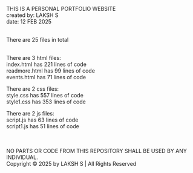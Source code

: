 THIS IS A PERSONAL PORTFOLIO WEBSITE<br>
created by: LAKSH S<br>
date: 12 FEB 2025<br><br>

There are 25 files in total<br><br>

There are 3 html files:<br>
index.html has 221 lines of code<br>
readmore.html has 99 lines of code<br>
events.html has 71 lines of code<br>

There are 2 css files:<br>
style.css has 557 lines of code<br>
style1.css has 353 lines of code<br>

There are 2 js files:<br>
script.js has 63 lines of code<br>
script1.js has 51 lines of code<br>
<br><br>



NO PARTS OR CODE FROM THIS REPOSITORY SHALL BE USED BY ANY INDIVIDUAL. <br>
Copyright © 2025 by LAKSH S | All Rights Reserved
